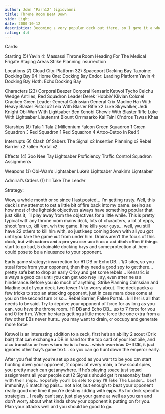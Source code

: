 ```yaml
---
author: John "Parn12" Digiovanni
title: Throne Room Beat Down
side: Light
date: 2000-10-12
description: Becoming a very popular deck out there, so I gave it a whack, see how it goes.
rating: 4.0
---
```

Cards: 

Starting (5)
Yavin 4: Massassi Throne Room
Heading For The Medical Frigate
Staging Areas
Strike Planning
Insurrection

Locations (7)
Cloud City: Platform 327
Spaceport Docking Bay
Tatooine: Docking Bay 94
Home One: Docking Bay
Endor: Landing Platform
Yavin 4: Docking Bay
Hoth: Echo Docking Bay

Characters (23)
Corporal Beezer
Corporal Kensaric
Ketwol
Tycho Celchu
Wedge Antilles, Red Squadron Leader
Derek ’Hobbie’ Klivian
Colonel Cracken
Green Leader
General Calrissian
General Crix Madine
Han With Heavy Blaster Pistol x2
Leia With Blaster Rifle x2
Luke Skywalker, Jedi Knight
Obi-Wan With Lightsaber
Ben Kenobi
Chewie With Blaster Rifle
Luke With Lightsaber
Lieutenant Blount
Orrimaarko
Kal’Falnl C’ndros
Tawss Khaa

Starships (8)
Tala 1
Tala 2
Millennium Falcon
Green Squadron 1
Green Squadron 3
Red Squadron 1
Red Squadron 4
Artoo-Detoo In Red 5

Interrupts (9)
Clash Of Sabers
The Signal x2
Insertion Planning x2
Rebel Barrier x2
Fallen Portal x2

Effects (4)
Goo Nee Tay
Lightsaber Proficiency
Traffic Control
Squadron Assignments

Weapons (3)
Obi-Wan’s Lightsaber
Luke’s Lightsaber
Anakin’s Lightsaber

Admiral’s Orders (1)
I’ll Take The Leader 

Strategy: 

Wow, a whole month or so since I last posted... I’m getting rusty.  Well, this deck is my attempt to put a little bit of fire back into my game, seeing as how most of the lightside objectives always have something popular that just kills it, I’ll play away from the objectives for a little while.  This is pretty typical with any throne room mains deck, lots of characters, a lot of epps, shoot ’em up, kill ’em, win the game.  If he kills your guys... well, you still have 22 others to kill him with, so just keep coming down with all you got until you take the game out from under him.  Drains aren’t the focus of this deck, but with sabers and a pro you can use it as a last ditch effort if things start to go bad, 5 drainable docking bays and some protection at them could pose to be a nieusence to your opponent.

Early game strategy: insurrection for H1 DB or Echo DB... 1/0 sites, so you steal force from your opponent, then they need a good spy to get there... pretty safe bet to drop an early Crixy and get some rebels... Kensaric is always a good call until you can get Goo Ney Tay, even after he is a hinderance.  Before you do much of anything, Strike Planning Calrissian and Madine out of your deck, two fewer 1’s to worry about.  The deck packs a few tricks to stop an attacking opponent, just in case mara does come at you on the second turn or so... Rebel Barrier, Fallen Portal... kill her is all that needs to be said.	Try to deprive your opponent of force for as long as you can, you have the throne room, H1 DB and Echo DB... up to 7 force for you and 0 for him.  When he starts getting a little more force the one extra from a few other DBs never hurts.. you may want to drain, or occupy and generate more force.

Ketwol is an interesting addition to a deck, first he’s an ability 2 scout (Crix bait) that can exchange a DB in hand for the top card of your lost pile, and also transit to or from where he is is free... which overrides D*II DB, it just ignores other bay’s game text... so you can go hunt down the emperor early.

After you feel that you’re set up as good as you want to be you can start hunting down your opponent, 2 copies of every main, a few scout spies, you pretty much can get anywhere.  If he’s playing space just squad assignments all your people out (2 Signals should get it reasonably fast) with their ships.. hopefully you’ll be able to play I’ll Take The Leader... beef immunity, 8 matching pairs... not a lot, but enough to beat your opponent really good one time if you’re destiny adding with epps.  As for deck specific strategies... I really can’t say, just play your game as well as you can and don’t worry about what kinda show your opponent is putting on for you.  Plan your attacks well and you should be good to go. 